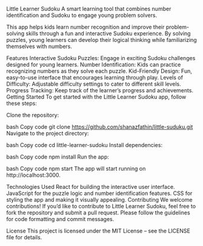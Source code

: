 Little Learner Sudoku
A smart learning tool that combines number identification and Sudoku to engage young problem solvers.

This app helps kids learn number recognition and improve their problem-solving skills through a fun and interactive Sudoku experience. By solving puzzles, young learners can develop their logical thinking while familiarizing themselves with numbers.

Features
Interactive Sudoku Puzzles: Engage in exciting Sudoku challenges designed for young learners.
Number Identification: Kids can practice recognizing numbers as they solve each puzzle.
Kid-Friendly Design: Fun, easy-to-use interface that encourages learning through play.
Levels of Difficulty: Adjustable difficulty settings to cater to different skill levels.
Progress Tracking: Keep track of the learner’s progress and achievements.
Getting Started
To get started with the Little Learner Sudoku app, follow these steps:

Clone the repository:

bash
Copy code
git clone https://github.com/shanazfathin/little-suduku.git
Navigate to the project directory:

bash
Copy code
cd little-learner-sudoku
Install dependencies:

bash
Copy code
npm install
Run the app:

bash
Copy code
npm start
The app will start running on http://localhost:3000.

Technologies Used
React for building the interactive user interface.
JavaScript for the puzzle logic and number identification features.
CSS for styling the app and making it visually appealing.
Contributing
We welcome contributions! If you’d like to contribute to Little Learner Sudoku, feel free to fork the repository and submit a pull request. Please follow the guidelines for code formatting and commit messages.

License
This project is licensed under the MIT License – see the LICENSE file for details.

